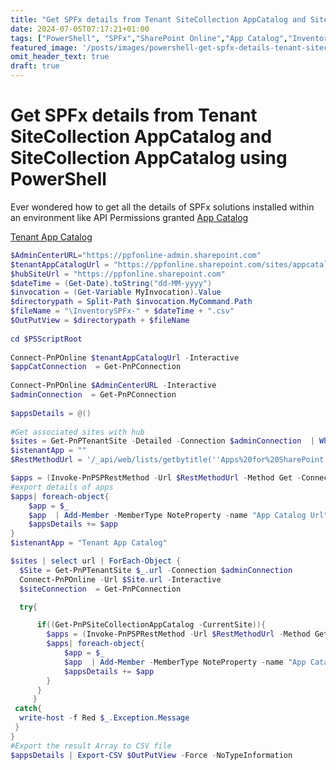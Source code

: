 ```yaml
---
title: "Get SPFx details from Tenant SiteCollection AppCatalog and SiteCollection AppCatalog using PowerShell"
date: 2024-07-05T07:17:21+01:00
tags: ["PowerShell", "SPFx","SharePoint Online","App Catalog","Inventory"]
featured_image: '/posts/images/powershell-get-spfx-details-tenant-sitecollection-appcatalog/example.png'
omit_header_text: true
draft: true
---
```


# Get SPFx details from Tenant SiteCollection AppCatalog and SiteCollection AppCatalog using PowerShell

Ever wondered how to get all the details of SPFx solutions installed within an environment like API Permissions granted
[App Catalog](../images/powershell-get-spfx-details-tenant-sitecollection-appcatalog/AppCatalogList.png)

[Tenant App Catalog](../images/powershell-get-spfx-details-tenant-sitecollection-appcatalog/TenantAppCatalog.png)

```PowerShell
$AdminCenterURL="https://ppfonline-admin.sharepoint.com"
$tenantAppCatalogUrl = "https://ppfonline.sharepoint.com/sites/appcatalog"
$hubSiteUrl = "https://ppfonline.sharepoint.com"
$dateTime = (Get-Date).toString("dd-MM-yyyy")
$invocation = (Get-Variable MyInvocation).Value
$directorypath = Split-Path $invocation.MyCommand.Path
$fileName = "\InventorySPFx-" + $dateTime + ".csv"
$OutPutView = $directorypath + $fileName
 
cd $PSScriptRoot
 
Connect-PnPOnline $tenantAppCatalogUrl -Interactive
$appCatConnection  = Get-PnPConnection
 
Connect-PnPOnline $AdminCenterURL -Interactive
$adminConnection  = Get-PnPConnection
 
$appsDetails = @()
 
#Get associated sites with hub
$sites = Get-PnPTenantSite -Detailed -Connection $adminConnection  | Where-Object -Property Template -NotIn ("PWA#0","SRCHCEN#0", "REDIRECTSITE#0", "SPSMSITEHOST#0", "APPCATALOG#0", "POINTPUBLISHINGHUB#0", "POINTPUBLISHINGTOPIC#0","EDISC#0", "STS#-1") 
$istenantApp = ""
$RestMethodUrl = '/_api/web/lists/getbytitle(''Apps%20for%20SharePoint'')/items?$select=Title,LinkFilename,SkipFeatureDeployment,ContainsTeamsManifest,ContainsVivaManifest,SupportsTeamsTabs,WebApiPermissionScopesNote,ContainsTenantWideExtension,IsolatedDomain,PackageDefaultSkipFeatureDeployment,IsClientSideSolutionCurrentVersionDeployed,ExternalContentDomains,IsClientSideSolutionDeployed,IsClientSideSolution,AppPackageErrorMessage,IsValidAppPackage,SharePointAppCategory,AppDescription,AppShortDescription'

$apps = (Invoke-PnPSPRestMethod -Url $RestMethodUrl -Method Get -Connection $appCatConnection).Value
#export details of apps
$apps| foreach-object{
    $app = $_
    $app  | Add-Member -MemberType NoteProperty -name "App Catalog Url" -value $tenantAppCatalogUrl
    $appsDetails += $app
}
$istenantApp = "Tenant App Catalog"

$sites | select url | ForEach-Object {
  $Site = Get-PnPTenantSite $_.url -Connection $adminConnection
  Connect-PnPOnline -Url $Site.url -Interactive
  $siteConnection  = Get-PnPConnection   

  try{

      if((Get-PnPSiteCollectionAppCatalog -CurrentSite)){
        $apps = (Invoke-PnPSPRestMethod -Url $RestMethodUrl -Method Get -Connection $siteConnection).Value
        $apps| foreach-object{
            $app = $_
            $app  | Add-Member -MemberType NoteProperty -name "App Catalog Url" -value $Site.url
            $appsDetails += $app
        }
      }
     }
 catch{
  write-host -f Red $_.Exception.Message
 }
}
#Export the result Array to CSV file
$appsDetails | Export-CSV $OutPutView -Force -NoTypeInformation
 
```